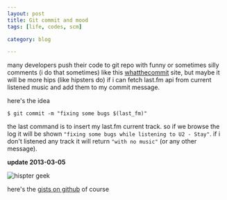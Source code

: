 ```yaml
---
layout: post
title: Git commit and mood
tags: [life, codes, scm]

category: blog

---
```



many developers push their code to git repo with funny or sometimes silly comments (i do that sometimes) like this [whatthecommit](http://whatthecommit.com/) site, but maybe it will be more hips (like hipsters do) if i can fetch last.fm api from current listened music and add them to my commit message.

here's the idea

`$ git commit -m "fixing some bugs $(last_fm)" `

the last command is to insert my last.fm current track.
so if we browse the log it will be shown `"fixing some bugs while listening to U2 - Stay"`. if i don't listened any track it will return `"with no music"` (or any other message).

**update 2013-03-05**

![hispter geek](http://i.imgur.com/93x0bpc.png)


here's the [gists on github](https://gist.github.com/dedenf/5097395) of course
